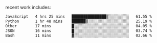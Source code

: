 
<!--<img width="1415" height="100" alt="blu" src="https://github.com/rdsilva01/rdsilva01/assets/101207588/deb060e5-d035-4f09-b511-e3f50605b207">-->

<!-- \> Enthusiastic about developing and building solutions <br>
\> Computer Science and Engineering @ UBI -->

<!-- <a href="https://www.rodrigosilva.live/">personal website</a> 🏁 -->

<!-- ![](https://komarev.com/ghpvc/?username=rdsilva01) -->

recent work includes:
<!--START_SECTION:waka-->

```txt
JavaScript   4 hrs 25 mins   ███████████████▒░░░░░░░░░   61.55 %
Python       1 hr 48 mins    ██████▒░░░░░░░░░░░░░░░░░░   25.19 %
Other        17 mins         █░░░░░░░░░░░░░░░░░░░░░░░░   04.05 %
JSON         16 mins         █░░░░░░░░░░░░░░░░░░░░░░░░   03.74 %
Bash         11 mins         ▓░░░░░░░░░░░░░░░░░░░░░░░░   02.66 %
```

<!--END_SECTION:waka-->

